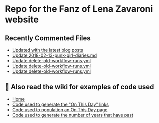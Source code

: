 # Repo for the Fanz of Lena Zavaroni website

## Recently Commented Files
<!-- BLOG-POST-LIST:START -->
- [Updated with the latest blog posts](https://github.com/FanzOfLenaZavaroni/fanzoflenazavaroni.github.io/commit/dd172ce79f0c946532a47a13f503d8b05567f833)
- [Update 2018-02-13-punk-girl-diaries.md](https://github.com/FanzOfLenaZavaroni/fanzoflenazavaroni.github.io/commit/2b4d950cd9a6b300654b37dcdb7019d95e9a09db)
- [Update delete-old-workflow-runs.yml](https://github.com/FanzOfLenaZavaroni/fanzoflenazavaroni.github.io/commit/ac154ee7b24f495eed082a913e0505611127849a)
- [Update delete-old-workflow-runs.yml](https://github.com/FanzOfLenaZavaroni/fanzoflenazavaroni.github.io/commit/c9e40bd26d80066aef796e8393dbe9f960f1351d)
- [Update delete-old-workflow-runs.yml](https://github.com/FanzOfLenaZavaroni/fanzoflenazavaroni.github.io/commit/fde301900c0000c8647e2b41127730d2e4b98d18)
<!-- BLOG-POST-LIST:END -->

## :notebook: Also read the wiki for examples of code used
* [Home](https://github.com/FanzOfLenaZavaroni/fanzoflenazavaroni.github.io/wiki)
* [Code used to generate the "On This Day" links](https://github.com/FanzOfLenaZavaroni/fanzoflenazavaroni.github.io/wiki/On-This-Day-Code)
* [Code used to population an On This Day page](https://github.com/FanzOfLenaZavaroni/fanzoflenazavaroni.github.io/wiki/Code-used-to-population-an-On-This-Day-page)
* [Code used to generate the number of years that have past](https://github.com/FanzOfLenaZavaroni/fanzoflenazavaroni.github.io/wiki/Number-of-years-gone-by-code)
